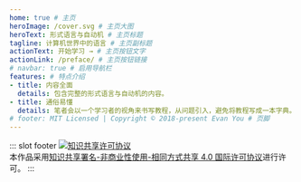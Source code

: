 ```yaml
---
home: true # 主页
heroImage: /cover.svg # 主页大图
heroText: 形式语言与自动机 # 主页标题
tagline: 计算机世界中的语言 # 主页副标题
actionText: 开始学习 → # 主页按钮文字
actionLink: /preface/ # 主页按钮链接
# navbar: true # 启用导航栏
features: # 特点介绍
- title: 内容全面
  details: 包含完整的形式语言与自动机的内容。
- title: 通俗易懂
  details: 笔者会以一个学习者的视角来书写教程，从问题引入，避免将教程写成一本字典。
# footer: MIT Licensed | Copyright © 2018-present Evan You # 页脚
---
```


<!-- 使用markdown插槽来设置页脚 -->

::: slot footer
<a rel="license" href="http://creativecommons.org/licenses/by-nc-sa/4.0/"><img alt="知识共享许可协议" style="border-width:0" src="https://i.creativecommons.org/l/by-nc-sa/4.0/88x31.png" /></a><br />本作品采用<a rel="license" href="http://creativecommons.org/licenses/by-nc-sa/4.0/">知识共享署名-非商业性使用-相同方式共享 4.0 国际许可协议</a>进行许可。
:::
